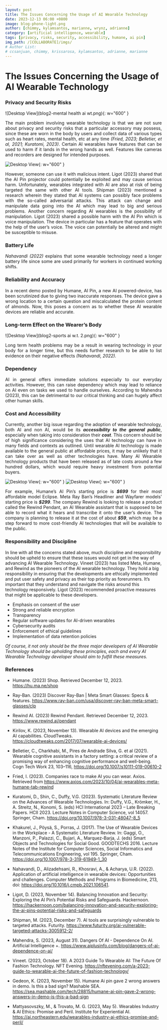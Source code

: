 ```yaml
---
layout: post
title: The Issues Concerning the Usage of AI Wearable Technology
date: 2023-12-13 06:00 +0800
image: blog-phone-light.png
author: [chimmy, kylamsantos, marianne, wrynz, adrianne]
category: [artificial intelligence, wearable]
tags: [privacy, risks, security, accessibility, humane, ai pin]
img_path: /[COLLABORATE]/imgs/
# Author List:
# ccsanjuan, chimmy, krissarosa, kylamsantos, adrianne, marianne
---
```



<!-- >Contributors: Charmaine Santos-Ocampo, Kyla Marie C. Santos, Marianne Gabrielle B. Simara and Wrynz Dale R. Sumande

>Markdown Translator and Proofreader: Adrianne Gale H. Servillon

>Topic: Issues on the Usage of AI Wearable Technology -->

# The Issues Concerning the Usage of AI Wearable Technology

### Privacy and Security Risks

![Desktop View](blog2-mental health ai wt.png){: w="600" }

<p align="Justify">The main problem involving wearable technology is that we are not sure about privacy and security risks that a particular accessory may possess, since these are worn in the body by users and collect data of various types such as heart rates, mental health, etc at any time <em>(Fried, 2023; Belletier, et al, 2021; Kuratomi, 2023)</em>. Certain AI wearables have features that can be used to harm if it lands in the wrong hands as well. Features like cameras and recorders are designed for intended purposes.</p>

![Desktop View](blog1-aipin.png){: w="600" }

<p align="Justify"> However, someone can use it with malicious intent. Ligot (2023) shared that the AI Pin projector could potentially be exploited and may cause serious harm. Unfortunately, wearables integrated with AI are also at risk of being targeted the same with other AI tools. Shipman (2023) mentioned a research wherein they stated that AI systems can possibly face problems with the so-called adversarial attacks. This attack can change and manipulate data going into the AI which may lead to big and serious problems. Another concern regarding AI wearables is the possibility of manipulation. Ligot (2023) shared a possible harm with the AI Pin which is voice manipulation. The device in particular has a feature that operates with the help of the user’s voice. The voice can potentially be altered and might be susceptible to misuse.
</p>

### Battery Life
<p align="Justify"> <em>Nahavandi (2022)</em> explains that some wearable technology need a longer battery life since some are used primarily for workers in continued working shifts.
</p>

### Reliability and Accuracy 
<p align="Justify">In a recent demo posted by Humane, AI Pin, a new AI powered-device, has been scrutinized due to giving two inaccurate responses. The device gave a wrong location to a certain question and miscalculated the protein content of almonds. Now, this poses a concern as to whether these AI wearable devices are reliable and accurate. </p>
    
### Long-term Effect on the Wearer’s Body 
![Desktop View](blog2-sports ai w.t. 2.png){: w="600" }

<p align="Justify">Long term health problems may be a result in wearing technology in your body for a longer time, but this needs further research to be able to list evidence on their negative effects <em>(Nahavandi, 2022).</em>
</p>

### Dependency 
<p align="Justify">AI in general offers immediate solutions especially to our everyday activities. However, this can raise dependency which may lead to reliance on AI even on tasks we used to handle ourselves. According to Mahendra (2023), this can be detrimental to our critical thinking and can hugely affect other human skills.</p>


### Cost and Accessibility
<p align="Justify">Currently, another big issue regarding the adoption of wearable technology, both AI and non AI, would be its <em><b>accessibility to the general public</b></em>, especially when taking into consideration their <em><b>cost</b></em>. This concern should be of high significance considering the uses that AI technology can have in many fields and contexts as outlined. Until wearable AI technology is made available to the general public at affordable prices, it may be unlikely that it can take over as well as other technologies have.
Many AI Wearable technology products that have been released as of late costs around a few hundred dollars, which would require heavy investment from potential buyers.</p>

![Desktop View](blog1-aipinprice.png){: w="600" }
![Desktop View](blog1-raybanprices.png){: w="600" }

<p align="Justify">
For example, Humane’s AI Pin’s starting price is <em><b>$699</b></em> for their most affordable model Eclipse.
Meta Ray Ban’s Headliner and Wayfarer models’ starting price is <em><b>$299</b></em>.
The company Rewind is looking to release a product called the Rewind Pendant, an AI Wearable assistant that is supposed to be able to record what it hears and transcribe it onto the user’s device. The company is planning to release it at the cost of about <em><b>$59</b></em>, which may be a step forward to more cost-friendly AI technologies that will be available to the public.
</p>

### Responsibility and Discipline
In line with all the concerns stated above, much discipline and responsibility should be upheld to ensure that these issues would not get in the way of advancing AI Wearable Technology. Vineet (2023) has listed Meta, Humane, and Rewind as the pioneers of the AI wearable technology. They hold a big responsibility in ensuring that the developments are ethically implemented and put user safety and privacy as their top priority as forerunners. It’s important that they understand and navigate the risks around this technology responsively. Ligot (2023) recommended proactive measures that might be applicable to these developers.

 - Emphasis on consent of the user
- Strong and reliable encryption
- Transparency
- Regular software updates for AI-driven wearables
- Cybersecurity audits
- Enforcement of ethical guidelines
- Implementation of data retention policies

*Of course, it not only should be the three major developers of AI Wearable Technology should be upholding these principles, each and every AI Wearable Technology developer should aim to fulfill these measures.*
  
### References

- Humane. (2023) Shop. Retrieved December 12, 2023. https://hu.ma.ne/shop

- Ray-Ban. (2023) Discover Ray-Ban | Meta Smart Glasses: Specs & features. https://www.ray-ban.com/usa/discover-ray-ban-meta-smart-glasses/clp

- Rewind AI. (2023) Rewind Pendant. Retrieved December 12, 2023. https://www.rewind.ai/pendant 

- Kirilov, K. (2023, November 13). Wearable AI devices and the emerging AI capabilities. CloudTweaks. https://cloudtweaks.com/2017/07/wearable-ai-devices/

- Belletier, C., Charkhabi, M., Pires de Andrade Silva, G. et al (2021). Wearable cognitive assistants in a factory setting: a critical review of a promising way of enhancing cognitive performance and well-being. Cogn Tech Work 23, 103–116, https://doi.org/10.1007/s10111-019-00610-2 

- Fried, I. (2023). Companies race to make AI you can wear. Axios. Retrieved from https://www.axios.com/2023/10/04/ai-wearables-meta-humane-tab-rewind

- Kuratomi, D., Shin, C., Duffy, V.G. (2023). Systematic Literature Review on the Advances of Wearable Technologies. In: Duffy, V.G., Krömker, H., A. Streitz, N., Konomi, S. (eds) HCI International 2023 – Late Breaking Papers. HCII 2023. Lecture Notes in Computer Science, vol 14057. Springer, Cham. https://doi.org/10.1007/978-3-031-48047-8_5 

- Khakurel, J., Pöysä, S., Porras, J. (2017). The Use of Wearable Devices in the Workplace - A Systematic Literature Review. In: Gaggi, O., Manzoni, P., Palazzi, C., Bujari, A., Marquez-Barja, J. (eds) Smart Objects and Technologies for Social Good. GOODTECHS 2016. Lecture Notes of the Institute for Computer Sciences, Social Informatics and Telecommunications Engineering, vol 195. Springer, Cham. https://doi.org/10.1007/978-3-319-61949-1_30

- Nahavandi, D., Alizadehsani, R., Khosravi, A., & Acharya, U.R. (2022). Application of artificial intelligence in wearable devices: Opportunities and challenges. Computer Methods and Programs in Biomedicine,  213, doi: https://doi.org/10.1016/j.cmpb.2021.106541.

- Ligot, D. (2023, November 14). Balancing Innovation and Security: Exploring the AI Pin’s Potential Risks and Safeguards. Hackernoon. https://hackernoon.com/balancing-innovation-and-security-exploring-the-ai-pins-potential-risks-and-safeguards

- Shipman, M. (2023, December 7). AI tools are surprisingly vulnerable to targeted attacks. Futurity. https://www.futurity.org/ai-vulnerable-targeted-attacks-3005912-2/
  
- Mahendra, S. (2023, August 31). Dangers Of AI - Dependence On AI. Artificial Intelligence +. https://www.aiplusinfo.com/blog/dangers-of-ai-dependence-on-ai/

- Vineet. (2023, October 18). A 2023 Guide To Wearable AI: The Future Of Fashion Technology. NFT Evening. https://nftevening.com/a-2023-guide-to-wearable-ai-the-future-of-fashion-technology/

- Gedeon, K. (2023, November 15). Humane Ai pin gave 2 wrong answers in demo. Is this a bad sign? Mashable SEA. https://sea.mashable.com/tech/28815/humane-ai-pin-gave-2-wrong-answers-in-demo-is-this-a-bad-sign

- Mattyasovszky, M., & Trovato, M. G. (2023, May 5). Wearables Industry & AI Ethics: Promise and Peril. Institute for Experiential AI. https://ai.northeastern.edu/wearables-industry-ai-ethics-promise-and-peril/
